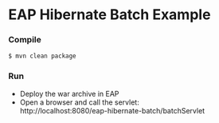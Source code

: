 # EAP Hibernate Batch Example

### Compile
    $ mvn clean package

### Run

 -  Deploy the war archive in EAP
 -  Open a browser and call the servlet:<br> 
 http://localhost:8080/eap-hibernate-batch/batchServlet 


	


